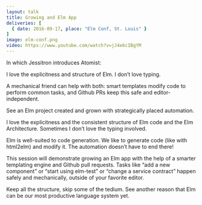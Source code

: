 ```yaml
---
layout: talk
title: Growing and Elm App
deliveries: [
  { date: 2016-09-17, place: "Elm Conf, St. Louis" }
]
image: elm-conf.png
video: https://www.youtube.com/watch?v=jJ4e6cIBgYM
---
```


In which Jessitron introduces Atomist:

I love the explicitness and structure of Elm. I don’t love typing.

A mechanical friend can help with both: smart templates modify code to perform common tasks, and Github PRs keep this safe and editor-independent.

See an Elm project created and grown with strategically placed automation.

I love the explicitness and the consistent structure of Elm code and the Elm Architecture. Sometimes I don’t love the typing involved.

Elm is well-suited to code generation. We like to generate code (like with html2elm) and modify it. The automation doesn’t have to end there!

This session will demonstrate growing an Elm app with the help of a smarter templating engine and Github pull requests. Tasks like “add a new component” or “start using elm-test” or “change a service contract” happen safely and mechanically, outside of your favorite editor.

Keep all the structure, skip some of the tedium. See another reason that Elm can be our most productive language system yet.


